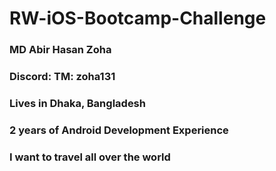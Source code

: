 # RW-iOS-Bootcamp-Challenge
### MD Abir Hasan Zoha
### Discord: TM: zoha131
### Lives in Dhaka, Bangladesh
### 2 years of Android Development Experience
### I want to travel all over the world

